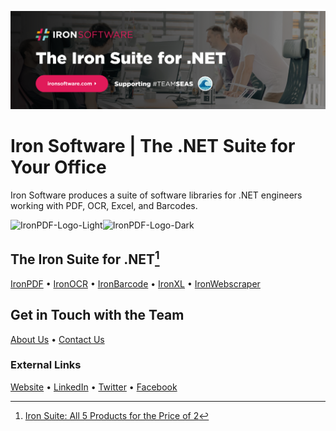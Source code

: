 [![Iron Software GitHub Readme Banner](https://raw.githubusercontent.com/iron-software/.github/main/assets/ironsoftware_banner.png)](https://ironsoftware.com/)

# Iron Software | The .NET Suite for Your Office

Iron Software produces a suite of software libraries for .NET engineers working with PDF, OCR, Excel, and Barcodes.

![IronPDF-Logo-Light](https://i.imgur.com/HiHIz9P.png#gh-dark-mode-only)![IronPDF-Logo-Dark](https://i.imgur.com/z0NhlAu.png#gh-light-mode-only)
## The Iron Suite for .NET[^1]
[IronPDF](https://ironpdf.com/) • [IronOCR](https://ironsoftware.com/csharp/ocr/) • [IronBarcode](https://ironsoftware.com/csharp/barcode/) • [IronXL](https://ironsoftware.com/csharp/excel/) • [IronWebscraper](https://ironsoftware.com/csharp/webscraper/)

## Get in Touch with the Team
[About Us](https://ironsoftware.com/about-us/) • [Contact Us](https://ironsoftware.com/contact-us/)

### External Links
[Website](https://ironsoftware.com/) • [LinkedIn](https://www.linkedin.com/company/ironsoftware/) • [Twitter](https://twitter.com/ironsoftwaredev) • [Facebook](https://www.facebook.com/teamironsoftware/)

[^1]: [Iron Suite: All 5 Products for the Price of 2](https://ironsoftware.com/suite/)
